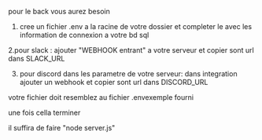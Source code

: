 pour le back vous aurez besoin 

1. cree un fichier .env a la racine de votre dossier et completer le avec les information de connexion a votre bd sql

2.pour slack : ajouter "WEBHOOK entrant" a votre serveur et copier sont url dans SLACK_URL 

3. pour discord dans les parametre de votre serveur: dans integration ajouter un webhook et copier sont url dans DISCORD_URL

votre fichier doit resemblez au fichier .envexemple fourni 

une fois cella terminer 

il suffira de faire "node server.js" 
